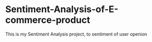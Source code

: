 # Sentiment-Analysis-of-E-commerce-product
This is my Sentiment Analysis project, to sentiment of user openion
